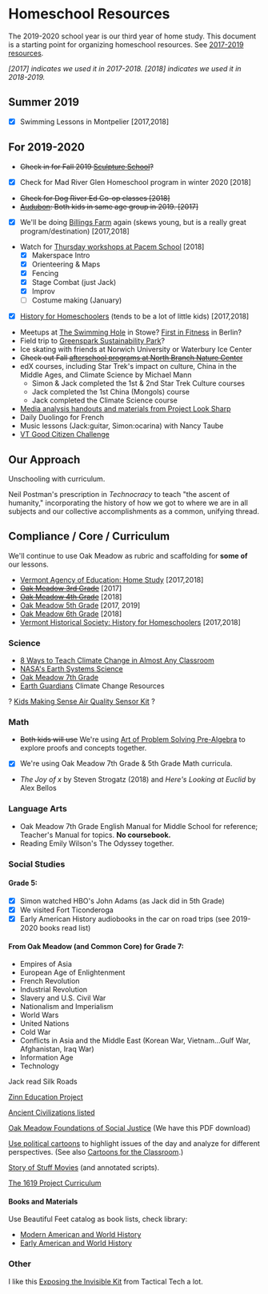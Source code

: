 # Homeschool Resources

The 2019-2020 school year is our third year of home study. This document is a starting point for organizing homeschool resources. See [2017-2019 resources](https://github.com/newlyceum/curriculum/blob/master/2018.md).

*[2017] indicates we used it in 2017-2018. [2018] indicates we used it in 2018-2019.*

## Summer 2019

* [x] Swimming Lessons in Montpelier [2017,2018]

## For 2019-2020

* ~~Check in for Fall 2019 [Sculpture School](https://sculptureschoolvt.squarespace.com/sculpture-homeschool-spring-2019)?~~
* [x] Check for Mad River Glen Homeschool program in winter 2020 [2018]
* ~~Check for Dog River Ed Co-op classes [2018]~~
* ~~[Audubon](http://vt.audubon.org/programs/homeschool-programs): Both kids in same age group in 2019. [2017]~~
* [x] We'll be doing [Billings Farm](https://billingsfarm.org/education/homeschooler-days/) again (skews young, but is a really great program/destination) [2017,2018]
* Watch for [Thursday workshops at Pacem School](http://pacemschool.org/beyond-academics/thursday-workshops/) [2018]
  * [x] Makerspace Intro
  * [x] Orienteering & Maps
  * [x] Fencing
  * [x] Stage Combat (just Jack)
  * [x] Improv
  * [ ] Costume making (January)
* [x] [History for Homeschoolers](http://vermonthistory.org/educate/homeschool) (tends to be a lot of little kids) [2017,2018]
* Meetups at [The Swimming Hole](https://theswimmingholestowe.com/) in Stowe? [First in Fitness](http://www.firstinfitness.com/pool-schedule) in Berlin?
* Field trip to [Greenspark Sustainability Park](http://greensparkvt.com/)?
* Ice skating with friends at Norwich University or Waterbury Ice Center
* ~~Check out Fall [afterschool programs at North Branch Nature Center](https://northbranchnaturecenter.org/explorers-trekkers-after-school-program/)~~
* edX courses, including Star Trek's impact on culture, China in the Middle Ages, and Climate Science by Michael Mann
  * Simon & Jack completed the 1st & 2nd Star Trek Culture courses
  * Jack completed the 1st China (Mongols) course
  * Jack completed the Climate Science course
* [Media analysis handouts and materials from Project Look Sharp](https://www.projectlooksharp.org/?action=medialithandouts)
* Daily Duolingo for French
* Music lessons (Jack:guitar, Simon:ocarina) with Nancy Taube
* [VT Good Citizen Challenge](https://goodcitizenvt.com/)

## Our Approach

Unschooling with curriculum.

Neil Postman's prescription in *Technocracy* to teach "the ascent of humanity," incorporating the history of how we got to where we are in all subjects and our collective accomplishments as a common, unifying thread.

## Compliance / Core / Curriculum

We'll continue to use Oak Meadow as rubric and scaffolding for **some of** our lessons.

* [Vermont Agency of Education: Home Study](http://education.vermont.gov/vermont-schools/school-operations/home-study) [2017,2018]
* ~~[Oak Meadow 3rd Grade](http://www.oakmeadowbookstore.com/Third-Grade-c149/)~~ [2017]
* ~~[Oak Meadow 4th Grade](http://www.oakmeadowbookstore.com/Fourth-Grade-c150/)~~ [2018]
* [Oak Meadow 5th Grade](http://www.oakmeadowbookstore.com/Fifth-Grade-c151/) [2017, 2019]
* [Oak Meadow 6th Grade](http://www.oakmeadowbookstore.com/Sixth-Grade-c152/) [2018]
* [Vermont Historical Society: History for Homeschoolers](http://vermonthistory.org/educate/homeschool) [2017,2018]

### Science

* [8 Ways to Teach Climate Change in Almost Any Classroom](https://www.npr.org/2019/04/25/716359470/eight-ways-to-teach-climate-change-in-almost-any-classroom)
* [NASA's Earth Systems Science](https://climate.nasa.gov/nasa_science/science/)
* [Oak Meadow 7th Grade](https://www.oakmeadowbookstore.com/Curriculum/Seventh-Grade/Grade-7-Science-Coursebook-p3491.html)
* [Earth Guardians](https://www.earthguardians.org/resources) Climate Change Resources

? [Kids Making Sense Air Quality Sensor Kit](https://kidsmakingsense.org/) ?

### Math

* ~~Both kids will use~~ We're using [Art of Problem Solving Pre-Algebra](https://artofproblemsolving.com/store/item/prealgebra) to explore proofs and concepts together.
* [x] We're using Oak Meadow 7th Grade & 5th Grade Math curricula.
* *The Joy of x* by Steven Strogatz (2018) and *Here's Looking at Euclid* by Alex Bellos

### Language Arts

* Oak Meadow 7th Grade English Manual for Middle School for reference; Teacher's Manual for topics. **No coursebook.**
* Reading Emily Wilson's The Odyssey together.

### Social Studies

#### Grade 5:

* [x] Simon watched HBO's John Adams (as Jack did in 5th Grade)
* [x] We visited Fort Ticonderoga
* [x] Early American History audiobooks in the car on road trips (see 2019-2020 books read list)

#### From Oak Meadow (and Common Core) for Grade 7:

* Empires of Asia
* European Age of Enlightenment
* French Revolution
* Industrial Revolution
* Slavery and U.S. Civil War
* Nationalism and Imperialism
* World Wars
* United Nations
* Cold War
* Conflicts in Asia and the Middle East (Korean War, Vietnam...Gulf War, Afghanistan, Iraq War)
* Information Age
* Technology

Jack read Silk Roads

[Zinn Education Project](https://www.zinnedproject.org/)

[Ancient Civilizations listed](http://www.bbc.com/future/story/20190218-the-lifespans-of-ancient-civilisations-compared?ocid=global_future_rss)

[Oak Meadow Foundations of Social Justice](https://www.oakmeadow.com/foundations-in-social-justice/) (We have this PDF download)

[Use political cartoons](http://editorialcartoonists.com/) to highlight issues of the day and analyze for different perspectives. (See also [Cartoons for the Classroom](https://nieonline.com/aaec/cftc.cfm).)

[Story of Stuff Movies](https://storyofstuff.org/movies/) (and annotated scripts).

[The 1619 Project Curriculum](https://pulitzercenter.org/projects/1619-project-pulitzer-center-education-programming)

#### Books and Materials

Use Beautiful Feet catalog as book lists, check library:

* [Modern American and World History](http://www.bfbooks.com/Modern-American-and-World-Modern-History-Pack?sc=18&category=1894)
* [Early American and World History](http://www.bfbooks.com/E-A-and-World-History-Jr-High-Pack?sc=18&category=855)

### Other

I like this [Exposing the Invisible Kit](https://kit.exposingtheinvisible.org/index.html) from Tactical Tech a lot.
